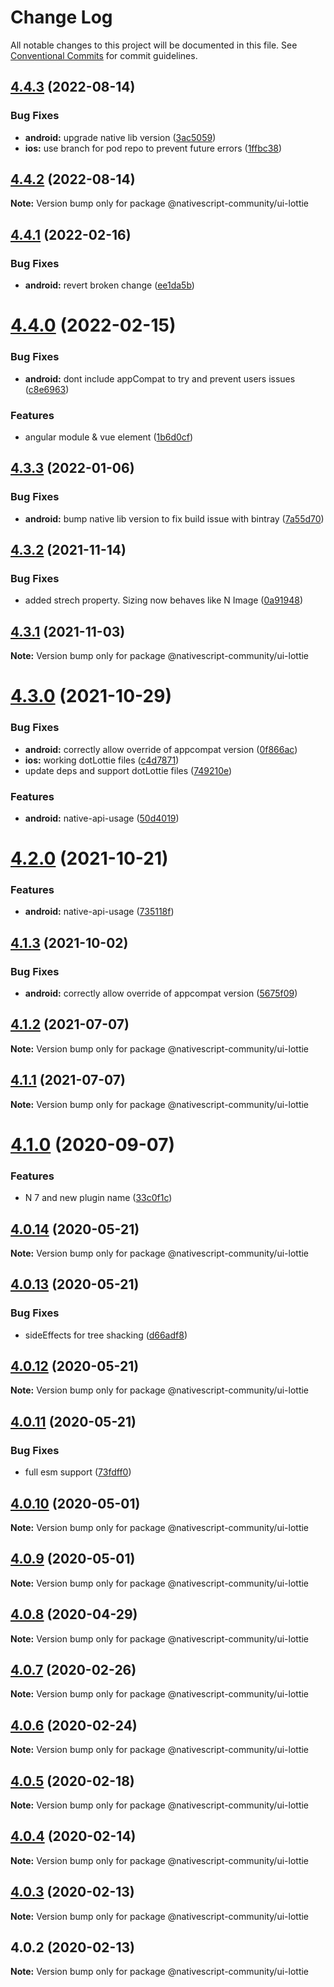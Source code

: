 # Change Log

All notable changes to this project will be documented in this file.
See [Conventional Commits](https://conventionalcommits.org) for commit guidelines.

## [4.4.3](https://github.com/farfromrefug/nativescript-lottie/compare/v4.4.2...v4.4.3) (2022-08-14)


### Bug Fixes

* **android:** upgrade native lib version ([3ac5059](https://github.com/farfromrefug/nativescript-lottie/commit/3ac50592b3ae997579e2f6235bfb53f77da5bb76))
* **ios:** use branch for pod repo to prevent future errors ([1ffbc38](https://github.com/farfromrefug/nativescript-lottie/commit/1ffbc38a68d38692a6cade0049553606e05f6a2c))





## [4.4.2](https://github.com/farfromrefug/nativescript-lottie/compare/v4.4.1...v4.4.2) (2022-08-14)

**Note:** Version bump only for package @nativescript-community/ui-lottie





## [4.4.1](https://github.com/farfromrefug/nativescript-lottie/compare/v4.4.0...v4.4.1) (2022-02-16)


### Bug Fixes

* **android:** revert broken change ([ee1da5b](https://github.com/farfromrefug/nativescript-lottie/commit/ee1da5b77a603cc5957b39d4632f3f38d3660427))





# [4.4.0](https://github.com/farfromrefug/nativescript-lottie/compare/v4.3.3...v4.4.0) (2022-02-15)


### Bug Fixes

* **android:** dont include appCompat to try and prevent users issues ([c8e6963](https://github.com/farfromrefug/nativescript-lottie/commit/c8e696351440d1cf3e4bcfd538ce86cc3936f2a3))


### Features

* angular module & vue element ([1b6d0cf](https://github.com/farfromrefug/nativescript-lottie/commit/1b6d0cfdb37df9056e7b70b1da456db20e9c5b3f))





## [4.3.3](https://github.com/farfromrefug/nativescript-lottie/compare/v4.3.2...v4.3.3) (2022-01-06)


### Bug Fixes

* **android:** bump native lib version to fix build issue with bintray ([7a55d70](https://github.com/farfromrefug/nativescript-lottie/commit/7a55d70d665f7ea4e52bd64b2cd9c743167c2afe))





## [4.3.2](https://github.com/farfromrefug/nativescript-lottie/compare/v4.3.1...v4.3.2) (2021-11-14)


### Bug Fixes

* added strech property. Sizing now behaves like N Image ([0a91948](https://github.com/farfromrefug/nativescript-lottie/commit/0a919484894ce05cddb76407f88ac788745a7a9a))





## [4.3.1](https://github.com/farfromrefug/nativescript-lottie/compare/v4.3.0...v4.3.1) (2021-11-03)

**Note:** Version bump only for package @nativescript-community/ui-lottie





# [4.3.0](https://github.com/farfromrefug/nativescript-lottie/compare/v4.1.0...v4.3.0) (2021-10-29)


### Bug Fixes

* **android:** correctly allow override of appcompat version ([0f866ac](https://github.com/farfromrefug/nativescript-lottie/commit/0f866ac84366f2b98382b7a494db2c48d5609bc4))
* **ios:** working dotLottie files ([c4d7871](https://github.com/farfromrefug/nativescript-lottie/commit/c4d787110a9c02eced3e655472f5ddfc8900db00))
* update deps and support dotLottie files ([749210e](https://github.com/farfromrefug/nativescript-lottie/commit/749210e16698b863df928deb531243f7e75a2aeb))


### Features

* **android:** native-api-usage ([50d4019](https://github.com/farfromrefug/nativescript-lottie/commit/50d40197c799baa3906754a970329af094ed77fb))





# [4.2.0](https://github.com/farfromrefug/nativescript-lottie/compare/v4.1.3...v4.2.0) (2021-10-21)


### Features

* **android:** native-api-usage ([735118f](https://github.com/farfromrefug/nativescript-lottie/commit/735118f0072e92d96b62c3666bea3d50e70b8d2b))





## [4.1.3](https://github.com/farfromrefug/nativescript-lottie/compare/v4.1.2...v4.1.3) (2021-10-02)


### Bug Fixes

* **android:** correctly allow override of appcompat version ([5675f09](https://github.com/farfromrefug/nativescript-lottie/commit/5675f09c48f578602291b4fbc03f4f4c7ed18da8))





## [4.1.2](https://github.com/farfromrefug/nativescript-lottie/compare/v4.1.1...v4.1.2) (2021-07-07)

**Note:** Version bump only for package @nativescript-community/ui-lottie





## [4.1.1](https://github.com/farfromrefug/nativescript-lottie/compare/v4.1.0...v4.1.1) (2021-07-07)

**Note:** Version bump only for package @nativescript-community/ui-lottie





# [4.1.0](https://github.com/farfromrefug/nativescript-lottie/compare/v4.0.14...v4.1.0) (2020-09-07)


### Features

* N 7 and new plugin name ([33c0f1c](https://github.com/farfromrefug/nativescript-lottie/commit/33c0f1cea3737e782f26d96cade311177e9b5d4b))





## [4.0.14](https://github.com/farfromrefug/nativescript-lottie/compare/v4.0.13...v4.0.14) (2020-05-21)

**Note:** Version bump only for package @nativescript-community/ui-lottie





## [4.0.13](https://github.com/farfromrefug/nativescript-lottie/compare/v4.0.12...v4.0.13) (2020-05-21)


### Bug Fixes

* sideEffects for tree shacking ([d66adf8](https://github.com/farfromrefug/nativescript-lottie/commit/d66adf866f805baf25e8b3060976ed74cdd5ad3a))





## [4.0.12](https://github.com/farfromrefug/nativescript-lottie/compare/v4.0.11...v4.0.12) (2020-05-21)

**Note:** Version bump only for package @nativescript-community/ui-lottie





## [4.0.11](https://github.com/farfromrefug/nativescript-lottie/compare/v4.0.10...v4.0.11) (2020-05-21)


### Bug Fixes

* full esm support ([73fdff0](https://github.com/farfromrefug/nativescript-lottie/commit/73fdff026394911436bd71b0b8f237a5a4edbfba))





## [4.0.10](https://github.com/farfromrefug/nativescript-lottie/compare/v4.0.9...v4.0.10) (2020-05-01)

**Note:** Version bump only for package @nativescript-community/ui-lottie





## [4.0.9](https://github.com/farfromrefug/nativescript-lottie/compare/v4.0.8...v4.0.9) (2020-05-01)

**Note:** Version bump only for package @nativescript-community/ui-lottie





## [4.0.8](https://github.com/farfromrefug/nativescript-lottie/compare/v4.0.7...v4.0.8) (2020-04-29)

**Note:** Version bump only for package @nativescript-community/ui-lottie





## [4.0.7](https://github.com/farfromrefug/nativescript-lottie/compare/v4.0.6...v4.0.7) (2020-02-26)

**Note:** Version bump only for package @nativescript-community/ui-lottie





## [4.0.6](https://github.com/farfromrefug/nativescript-lottie/compare/v4.0.5...v4.0.6) (2020-02-24)

**Note:** Version bump only for package @nativescript-community/ui-lottie





## [4.0.5](https://github.com/farfromrefug/nativescript-lottie/compare/v4.0.4...v4.0.5) (2020-02-18)

**Note:** Version bump only for package @nativescript-community/ui-lottie





## [4.0.4](https://github.com/farfromrefug/nativescript-lottie/compare/v4.0.3...v4.0.4) (2020-02-14)

**Note:** Version bump only for package @nativescript-community/ui-lottie





## [4.0.3](https://github.com/farfromrefug/nativescript-lottie/compare/v4.0.2...v4.0.3) (2020-02-13)

**Note:** Version bump only for package @nativescript-community/ui-lottie





## 4.0.2 (2020-02-13)

**Note:** Version bump only for package @nativescript-community/ui-lottie
